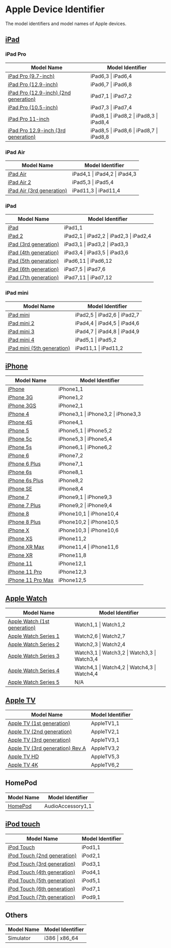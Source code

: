 # Apple Device Identifier
The model identifiers and model names of Apple devices.


## [iPad](https://support.apple.com/en-us/HT201471)
### iPad Pro
| Model Name | Model Identifier |
| - | - |
| [iPad Pro (9.7-inch)](https://support.apple.com/kb/SP739) | iPad6,3 \| iPad6,4 |
| [iPad Pro (12.9-inch)](https://support.apple.com/kb/SP723) | iPad6,7 \| iPad6,8 |
| [iPad Pro (12.9-inch) (2nd generation)](https://support.apple.com/kb/SP761) | iPad7,1 \| iPad7,2 |
| [iPad Pro (10.5-inch)](https://support.apple.com/kb/SP762) | iPad7,3 \| iPad7,4 |
| [iPad Pro 11-inch](https://support.apple.com/kb/SP784) | iPad8,1 \| iPad8,2 \| iPad8,3 \| iPad8,4 |
| [iPad Pro 12.9-inch (3rd generation)](https://support.apple.com/kb/SP785) | iPad8,5 \| iPad8,6 \| iPad8,7 \| iPad8,8 |

### iPad Air
| Model Name | Model Identifier |
| - | - |
| [iPad Air](https://support.apple.com/kb/SP692) | iPad4,1 \| iPad4,2 \| iPad4,3 |
| [iPad Air 2](https://support.apple.com/kb/SP708) | iPad5,3 \| iPad5,4 |
| [iPad Air (3rd generation)](https://support.apple.com/kb/SP787) | iPad11,3 \| iPad11,4 |

### iPad
| Model Name | Model Identifier |
| - | - |
| [iPad](https://support.apple.com/kb/SP580) | iPad1,1 |
| [iPad 2](https://support.apple.com/kb/SP622) | iPad2,1 \| iPad2,2 \| iPad2,3 \| iPad2,4 |
| [iPad (3rd generation)](https://support.apple.com/kb/SP647) | iPad3,1 \| iPad3,2 \| iPad3,3 |
| [iPad (4th generation)](https://support.apple.com/kb/SP662) | iPad3,4 \| iPad3,5 \| iPad3,6 |
| [iPad (5th generation)](https://support.apple.com/kb/SP751) | iPad6,11 \| iPad6,12 |
| [iPad (6th generation)](https://support.apple.com/kb/SP774) | iPad7,5 \| iPad7,6 |
| [iPad (7th generation)](https://support.apple.com/kb/SP807) | iPad7,11 \| iPad7,12 |

### iPad mini
| Model Name | Model Identifier |
| - | - |
| [iPad mini](https://support.apple.com/kb/SP661) | iPad2,5 \| iPad2,6 \| iPad2,7 |
| [iPad mini 2](https://support.apple.com/kb/SP693) | iPad4,4 \| iPad4,5 \| iPad4,6 |
| [iPad mini 3](https://support.apple.com/kb/SP709) | iPad4,7 \| iPad4,8 \| iPad4,9 |
| [iPad mini 4](https://support.apple.com/kb/SP725) | iPad5,1 \| iPad5,2 |
| [iPad mini (5th generation)](https://support.apple.com/kb/SP788) | iPad11,1 \| iPad11,2 |


## [iPhone](https://support.apple.com/en-us/HT201296)
| Model Name | Model Identifier |
| - | - |
| [iPhone](https://support.apple.com/kb/SP2) | iPhone1,1 |
| [iPhone 3G](https://support.apple.com/kb/SP495) | iPhone1,2 |
| [iPhone 3GS](https://support.apple.com/kb/SP565) | iPhone2,1 |
| [iPhone 4](https://support.apple.com/kb/SP587) | iPhone3,1 \| iPhone3,2 \| iPhone3,3 |
| [iPhone 4S](https://support.apple.com/kb/SP643) | iPhone4,1 |
| [iPhone 5](https://support.apple.com/kb/SP655) | iPhone5,1 \| iPhone5,2 |
| [iPhone 5c](https://support.apple.com/kb/SP684) | iPhone5,3 \| iPhone5,4 |
| [iPhone 5s](https://support.apple.com/kb/SP685) | iPhone6,1 \| iPhone6,2 |
| [iPhone 6](https://support.apple.com/kb/SP705) | iPhone7,2 |
| [iPhone 6 Plus](https://support.apple.com/kb/SP706) | iPhone7,1 |
| [iPhone 6s](https://support.apple.com/kb/SP726) | iPhone8,1 |
| [iPhone 6s Plus](https://support.apple.com/kb/SP727) | iPhone8,2 |
| [iPhone SE](https://support.apple.com/kb/SP738) | iPhone8,4 |
| [iPhone 7](https://support.apple.com/kb/SP743) | iPhone9,1 \| iPhone9,3 |
| [iPhone 7 Plus](https://support.apple.com/kb/SP744) | iPhone9,2 \| iPhone9,4 |
| [iPhone 8](https://support.apple.com/kb/SP767) | iPhone10,1 \| iPhone10,4 |
| [iPhone 8 Plus](https://support.apple.com/kb/SP768) | iPhone10,2 \| iPhone10,5 |
| [iPhone X](https://support.apple.com/kb/SP770) | iPhone10,3 \| iPhone10,6 |
| [iPhone XS](https://support.apple.com/kb/SP779) | iPhone11,2 |
| [iPhone XR Max](https://support.apple.com/kb/SP780) | iPhone11,4 \| iPhone11,6 |
| [iPhone XR](https://support.apple.com/kb/SP781) | iPhone11,8 |
| [iPhone 11](https://support.apple.com/kb/SP804) | iPhone12,1 |
| [iPhone 11 Pro](https://support.apple.com/kb/SP805) | iPhone12,3 |
| [iPhone 11 Pro Max](https://support.apple.com/kb/SP806) | iPhone12,5 |


## [Apple Watch](https://support.apple.com/en-us/HT204507)
| Model Name | Model Identifier |
| - | - |
| [Apple Watch (1st generation)](https://support.apple.com/kb/SP735) | Watch1,1 \| Watch1,2 |
| [Apple Watch Series 1](https://support.apple.com/kb/SP745) | Watch2,6 \| Watch2,7 |
| [Apple Watch Series 2](https://support.apple.com/kb/SP746) | Watch2,3 \| Watch2,4 |
| [Apple Watch Series 3](https://support.apple.com/kb/SP766) | Watch3,1 \| Watch3,2 \| Watch3,3 \| Watch3,4 |
| [Apple Watch Series 4](https://support.apple.com/kb/SP778) | Watch4,1 \| Watch4,2 \| Watch4,3 \| Watch4,4 |
| [Apple Watch Series 5](https://support.apple.com/kb/SP808) | N/A |


## [Apple TV](https://support.apple.com/en-us/HT200008)
| Model Name | Model Identifier |
| - | - |
| [Apple TV (1st generation)](https://support.apple.com/kb/SP19) | AppleTV1,1 |
| [Apple TV (2nd generation)](https://support.apple.com/kb/SP598) | AppleTV2,1 |
| [Apple TV (3rd generation)](https://support.apple.com/kb/SP648) | AppleTV3,1 |
| [Apple TV (3rd generation) Rev A](https://support.apple.com/kb/SP648) | AppleTV3,2 |
| [Apple TV HD](https://support.apple.com/kb/SP724) | AppleTV5,3 |
| [Apple TV 4K](https://support.apple.com/kb/SP769) | AppleTV6,2 |


## HomePod
| Model Name | Model Identifier |
| - | - |
| [HomePod](https://support.apple.com/kb/SP773) | AudioAccessory1,1 |


## [iPod touch](https://support.apple.com/en-us/HT204217)
| Model Name | Model Identifier |
| - | - |
| [iPod Touch](https://support.apple.com/kb/SP3) | iPod1,1 |
| [iPod Touch (2nd generation)](https://support.apple.com/kb/SP496) | iPod2,1 |
| [iPod Touch (3rd generation)](https://support.apple.com/kb/SP570) | iPod3,1 |
| [iPod Touch (4th generation)](https://support.apple.com/kb/SP594) | iPod4,1 |
| [iPod Touch (5th generation)](https://support.apple.com/kb/SP657) | iPod5,1 |
| [iPod Touch (6th generation)](https://support.apple.com/kb/SP720) | iPod7,1 |
| [iPod Touch (7th generation)](https://support.apple.com/kb/SP796) | iPod9,1 |


## Others
| Model Name | Model Identifier |
| - | - |
| Simulator | i386 \| x86_64 |
